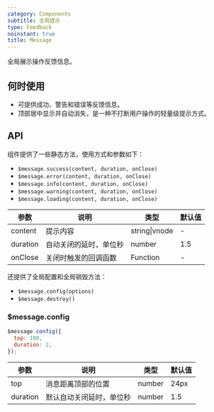 ```yaml
---
category: Components
subtitle: 全局提示
type: Feedback
noinstant: true
title: Message
---
```


全局展示操作反馈信息。

## 何时使用

- 可提供成功、警告和错误等反馈信息。
- 顶部居中显示并自动消失，是一种不打断用户操作的轻量级提示方式。

## API

组件提供了一些静态方法，使用方式和参数如下：

- `$message.success(content, duration, onClose)`
- `$message.error(content, duration, onClose)`
- `$message.info(content, duration, onClose)`
- `$message.warning(content, duration, onClose)`
- `$message.loading(content, duration, onClose)`

| 参数       | 说明           | 类型                       | 默认值       |
|------------|----------------|--------------------------|--------------|
| content    | 提示内容       | string\|vnode | -           |
| duration   | 自动关闭的延时，单位秒 | number               | 1.5          |
| onClose   | 关闭时触发的回调函数 | Function          | -         |

还提供了全局配置和全局销毁方法：

- `$message.config(options)`
- `$message.destroy()`

### $message.config

```js
$message.config({
  top: 100,
  duration: 2,
});
```

| 参数       | 说明                | 类型                       | 默认值       |
|------------|--------------------|--------------------------|-------------|
| top        | 消息距离顶部的位置 | number                      | 24px        |
| duration   | 默认自动关闭延时，单位秒 | number                 | 1.5         |
